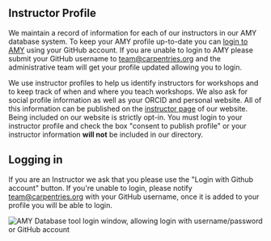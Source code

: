## Instructor Profile

We maintain a record of information for each of our instructors in our AMY database system. To keep your AMY profile up-to-date you can [login to AMY](https://amy.software-carpentry.org/) using your GitHub account. If you are unable to login to AMY please submit your GitHub username to [team@carpentries.org](mailto:team@carpentries.org) and the administrative team will get your profile updated allowing you to login. 

We use instructor profiles to help us identify instructors for workshops and to keep track of when and where you teach workshops. We also ask for social profile information as well as your ORCID and personal website. All of this information can be published on the [instructor page](https://carpentries.org/instructors) of our website. Being included on our website is strictly opt-in. You must login to your instructor profile and check the box "consent to publish profile" or your
instructor information **will not** be included in our directory. 


## Logging in 

If you are an Instructor we ask that you please use the "Login with Github account" button. If you're unable to login, please notify [team@carpentries.org](mailto:team@carpentries.org) with your GitHub username, once it is added to your profile you will be able to login.

![AMY Database tool login window, allowing login with username/password or GitHub account](https://docs.carpentries.org/_images/amy_login_screen.png)
